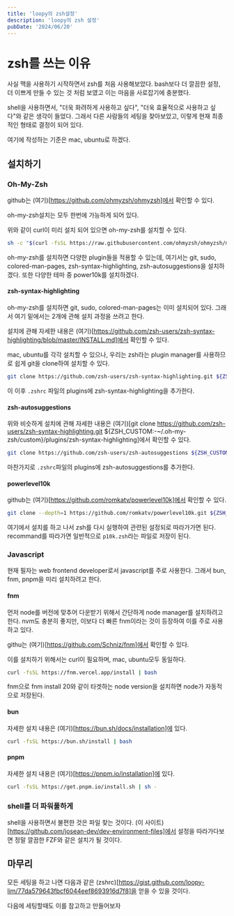 ```yaml
---
title: 'loopy의 zsh설정'
description: 'loopy의 zsh 설정'
pubDate: '2024/06/20'
---
```


# zsh를 쓰는 이유

사실 맥을 사용하기 시작하면서 zsh를 처음 사용해보았다. bash보다 더 깔끔한 설정, 더 이쁘게 만들 수 있는 것 처럼 보였고 이는 마음을 사로잡기에 충분했다.

shell을 사용하면서, "더욱 화려하게 사용하고 싶다", "더욱 효율적으로 사용하고 싶다"와 같은 생각이 들었다. 그래서 다른 사람들의 세팅을 찾아보았고, 이렇게 현재 최종적인 형태로 결정이 되어 있다.

여기에 작성하는 기준은 mac, ubuntu로 하겠다.

## 설치하기

###  Oh-My-Zsh

github는 (여기)[https://github.com/ohmyzsh/ohmyzsh]에서 확인할 수 있다.

oh-my-zsh설치는 모두 한번에 가능하게 되어 있다.

위와 같이 curl이 미리 설치 되어 있으면 oh-my-zsh를 설치할 수 있다.

```sh
sh -c "$(curl -fsSL https://raw.githubusercontent.com/ohmyzsh/ohmyzsh/master/tools/install.sh)"
```

oh-my-zsh를 설치하면 다양한 plugin들을 적용할 수 있는데, 여기서는 git, sudo, colored-man-pages, zsh-syntax-highlighting, zsh-autosuggestions을 설치하겠다. 또한 다양한 테마 중 power10k를 설치하겠다.

#### zsh-syntax-highlighting

oh-my-zsh를 설치하면 git, sudo, colored-man-pages는 이미 설치되어 있다. 그래서 여기 밑에서는 2개에 관해 설치 과정을 쓰려고 한다.

설치에 관해 자세한 내용은 (여기)[https://github.com/zsh-users/zsh-syntax-highlighting/blob/master/INSTALL.md]에서 확인할 수 있다.

mac, ubuntu를 각각 설치할 수 있으나, 우리는 zsh라는 plugin manager를 사용하므로 쉽게 git을 clone하여 설치할 수 있다.
```sh
git clone https://github.com/zsh-users/zsh-syntax-highlighting.git ${ZSH_CUSTOM:-~/.oh-my-zsh/custom}/plugins/zsh-syntax-highlighting
```

이 이후 `.zshrc` 파일의 plugins에 zsh-syntax-highlighting을 추가한다.

#### zsh-autosuggestions

위와 비슷하게 설치에 관해 자세한 내용은 (여기)[git clone https://github.com/zsh-users/zsh-syntax-highlighting.git ${ZSH_CUSTOM:-~/.oh-my-zsh/custom}/plugins/zsh-syntax-highlighting]에서 확인할 수 있다.

```sh
git clone https://github.com/zsh-users/zsh-autosuggestions ${ZSH_CUSTOM:-~/.oh-my-zsh/custom}/plugins/zsh-autosuggestions
```

마찬가지로 `.zshrc`파일의 plugins에 zsh-autosuggestions를 추가한다.

#### powerlevel10k

github는 (여기)[https://github.com/romkatv/powerlevel10k]에서 확인할 수 있다.

```sh
git clone --depth=1 https://github.com/romkatv/powerlevel10k.git ${ZSH_CUSTOM:-$HOME/.oh-my-zsh/custom}/themes/powerlevel10k
```

여기에서 설치를 하고 나서 zsh를 다시 실행하여 관련된 설정되로 따라가가면 된다. recommand를 따라가면 일반적으로 `p10k.zsh`라는 파일로 저장이 된다.

### Javascript

현재 필자는 web frontend developer로서 javascript를 주로 사용한다. 그래서 bun, fnm, pnpm을 미리 설치하려고 한다.

#### fnm

먼저 node를 버전에 맞추어 다운받기 위해서 간단하게 node manager를 설치하려고 한다. nvm도 충분히 좋지만, 이보다 더 빠른 fnm이라는 것이 등장하여 이를 주로 사용하고 있다.

githu는 (여기)[https://github.com/Schniz/fnm]에서 확인할 수 있다.

이를 설치하기 위해서는 curl이 필요하며, mac, ubuntu모두 동일하다.

```sh
curl -fsSL https://fnm.vercel.app/install | bash
```

fnm으로 fnm install 20와 같이 타겟하는 node version을 설치하면 node가 자동적으로 저장된다.

#### bun

자세한 설치 내용은 (여기)[https://bun.sh/docs/installation]에 있다.

```sh
curl -fsSL https://bun.sh/install | bash
```

#### pnpm

자세한 설치 내용은 (여기)[https://pnpm.io/installation]에 있다.

```sh
curl -fsSL https://get.pnpm.io/install.sh | sh -
```

### shell를 더 파워풀하게

shell을 사용하면서 불편한 것은 파일 찾는 것이다. (이 사이트)[https://github.com/josean-dev/dev-environment-files]에서 설정을 따라가다보면 정말 깔끔한 FZF와 같은 설치가 될 것이다.

## 마무리

모든 세팅을 하고 나면 다음과 같은 (zshrc)[https://gist.github.com/loopy-lim/77da579643fbcf6044eef8693916d7f8]을 얻을 수 있을 것이다.

다음에 세팅할때도 이를 참고하고 만들어보자

